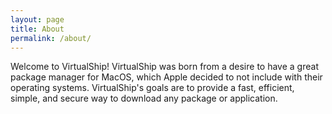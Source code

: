 ```yaml
---
layout: page
title: About
permalink: /about/
---
```


Welcome to VirtualShip! VirtualShip was born from a desire to have a great package manager for MacOS, which Apple decided to not include with their operating systems. VirtualShip's goals are to provide a fast, efficient, simple, and secure way to download any package or application.


